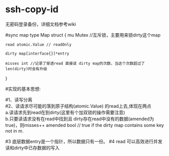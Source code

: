 # ssh-copy-id
无密码登录备份，详细文档参考wiki


#sync map
type Map struct {
	mu Mutex //互斥锁，主要用来锁dirty这个map

	read atomic.Value // readOnly
	
	dirty map[interface{}]*entry

	misses int //记录了穿透read 直接读 dirty map的次数，当这个次数超过了len(dirty)时会有升级
}

#实现的基本思想:

#1、读写分离  
#2、读请求尽可能的落到原子结构(atomic.Value) 的read上去,体现在两点  
    a.读请求先到read在到dirty(这里有个加双锁的操作需要注意)  
    b.只要读请求没有在read中找到且 dirty存在read中没有的数据(amended为true)，则misses++
      amended bool                   // true if the dirty map contains some key not in m.

#3 底层数据entry是一个指针，所以数据只有一份。
#4 read 可以高效进行并发读和dirty中已存数据的写入
